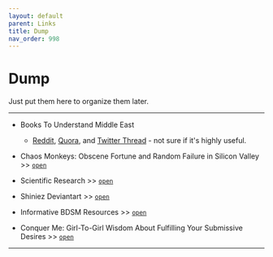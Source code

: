 ```yaml
---
layout: default
parent: Links
title: Dump
nav_order: 998
---
```


# Dump

Just put them here to organize them later.

---
- Books To Understand Middle East
	- [Reddit](https://www.reddit.com/r/geopolitics/comments/c7jxlu/book_recommendations_about_the_middle_east/), [Quora](https://www.quora.com/What-are-the-best-books-to-understand-middle-east), and [Twitter Thread](https://twitter.com/brianleroux/status/1393588109514731522) - not sure if it's highly useful.

- Chaos Monkeys: Obscene Fortune and Random Failure in Silicon Valley >> [`open`](https://www.amazon.com/Chaos-Monkeys-Obscene-Fortune-Failure/dp/0062458191)

- Scientific Research >> [`open`](https://drjoedispenza.com/pages/scientific-research)

- Shiniez Deviantart >> [`open`](https://www.deviantart.com/shiniez/gallery/43392512/chapters-in-pdf)

- Informative BDSM Resources >> [`open`](https://soj.org/resources/suggested-reading/)

- Conquer Me: Girl-To-Girl Wisdom About Fulfilling Your Submissive Desires >> [`open`](https://www.goodreads.com/book/show/9113676-conquer-me)

---
